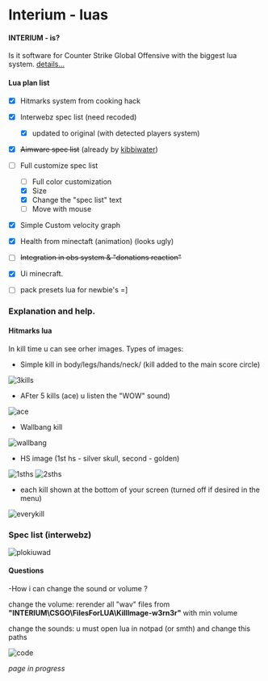 # Interium - luas

#### INTERIUM - is?
Is it software for Counter Strike Global Offensive with the biggest lua system. 
[details...](https://github.com/N1ceL/Interium_LUA_API)

#### Lua plan list
- [X] Hitmarks system from cooking hack
- [X] Interwebz spec list (need recoded)
  - [X] updated to original (with detected players system) 
- [X] ~~Aimware spec list~~ (already by [kibbiwater](https://github.com/KibbeWater/Interium-Luas))
- [ ] Full customize spec list
    - [ ] Full color customization
    - [X] Size
    - [X] Change the "spec list" text
    - [ ] Move with mouse
- [X] Simple Custom velocity graph
- [X] Health from minectaft (animation) (looks ugly)
- [ ] ~~Integration in obs system & "donations reaction"~~ 
- [X] Ui minecraft. 
- [ ] pack presets lua for newbie's =]


### Explanation and help.

#### Hitmarks lua
In kill time u can see orher images. 
Types of images:
- Simple kill in body/legs/hands/neck/ (kill added to the main score circle)

 ![3kills](https://i.imgur.com/036q0Pa.png "heh")
- AFter 5 kills (ace) u listen the "WOW" sound)

 ![ace](https://i.imgur.com/C9zEFaX.png "heh")
- Wallbang kill

 ![wallbang](https://i.imgur.com/OCIAlA3.png "heh")
- HS image (1st hs - silver skull, second - golden)

 ![1sths](https://i.imgur.com/Twj9eGO.png "heh")
 ![2sths](https://i.imgur.com/kxS7xgi.png "heh")
- each kill shown at the bottom of your screen (turned off if desired in the menu)

 ![everykill](https://i.imgur.com/3OpYkeh.png "heh")
 
 ### Spec list (interwebz)
  ![plokiuwad](https://cdn.discordapp.com/attachments/891470245016002591/892011976438472724/unknown.png "yess")
 
#### Questions 
-How i can change the sound or volume ?

change the volume: rerender all "wav" files from **"INTERIUM\\CSGO\\FilesForLUA\\KillImage-w3rn3r"** with min volume

change the sounds: u must open lua in notpad (or smth) and change this paths

![code](https://i.imgur.com/qrpWCFk.png "heh")


*page in progress*
